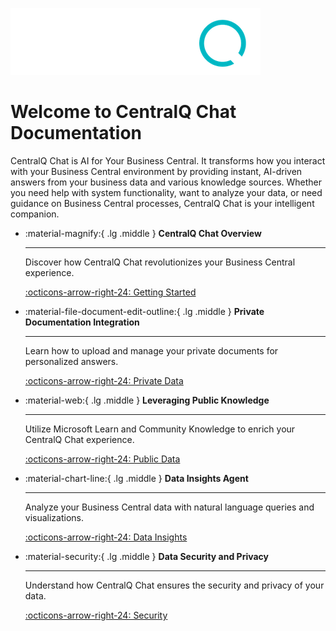 ![CentralQ Logo](../assets/img/centralq-chat-logo-dark-mode.png)

# Welcome to CentralQ Chat Documentation

CentralQ Chat is AI for Your Business Central. It transforms how you interact with your Business Central environment by providing instant, AI-driven answers from your business data and various knowledge sources. Whether you need help with system functionality, want to analyze your data, or need guidance on Business Central processes, CentralQ Chat is your intelligent companion.

<div class="grid cards" markdown>

-   :material-magnify:{ .lg .middle } __CentralQ Chat Overview__

    ---

    Discover how CentralQ Chat revolutionizes your Business Central experience.

    [:octicons-arrow-right-24: Getting Started](getting-started.md)

-   :material-file-document-edit-outline:{ .lg .middle } __Private Documentation Integration__

    ---

    Learn how to upload and manage your private documents for personalized answers.

    [:octicons-arrow-right-24: Private Data](knowledgebase/private-data/add-files.md)

-   :material-web:{ .lg .middle } __Leveraging Public Knowledge__

    ---

    Utilize Microsoft Learn and Community Knowledge to enrich your CentralQ Chat experience.

    [:octicons-arrow-right-24: Public Data](knowledgebase/public-data.md)

-   :material-chart-line:{ .lg .middle } __Data Insights Agent__

    ---

    Analyze your Business Central data with natural language queries and visualizations.

    [:octicons-arrow-right-24: Data Insights](data-insights/index.md)

-   :material-security:{ .lg .middle } __Data Security and Privacy__

    ---

    Understand how CentralQ Chat ensures the security and privacy of your data.

    [:octicons-arrow-right-24: Security](security.md)

</div>
